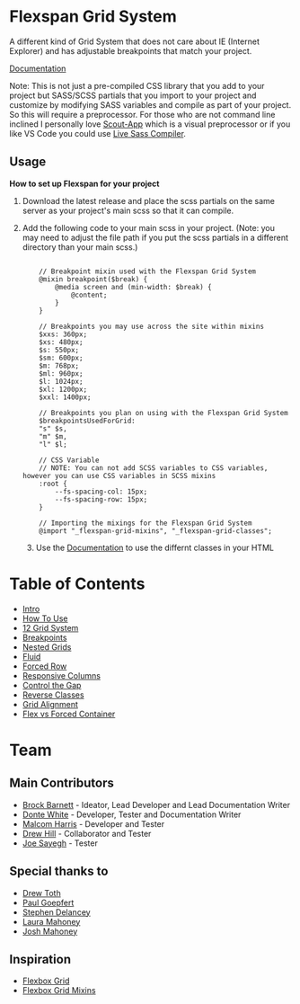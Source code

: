 # Flexspan Grid System

A different kind of Grid System that does not care about IE (Internet Explorer) and has adjustable breakpoints that match your project.

[Documentation](https://brockenstein.github.io/Flexspan-Grid-System/)

Note: This is not just a pre-compiled CSS library that you add to your project but SASS/SCSS partials that you import to your project and customize by modifying SASS variables and compile as part of your project. So this will require a preprocessor. For those who are not command line inclined I personally love [Scout-App](https://scout-app.io/) which is a visual preprocessor or if you like VS Code you could use [Live Sass Compiler](https://marketplace.visualstudio.com/items?itemName=glenn2223.live-sass).

## Usage
<b>How to set up Flexspan for your project</b>

1. Download the latest release and place the scss partials on the same server as your project's main scss so that it can compile.

2. Add the following code to your main scss in your project. (Note: you may need to adjust the file path if you put the scss partials in a different directory than your main scss.)

    ```
    
        // Breakpoint mixin used with the Flexspan Grid System
        @mixin breakpoint($break) {
            @media screen and (min-width: $break) {
                @content;
            }
        }

        // Breakpoints you may use across the site within mixins
        $xxs: 360px;
        $xs: 480px;
        $s: 550px; 
        $sm: 600px;
        $m: 768px;
        $ml: 960px;
        $l: 1024px;
        $xl: 1200px;
        $xxl: 1400px; 
        
        // Breakpoints you plan on using with the Flexspan Grid System
        $breakpointsUsedForGrid:
        "s" $s,
        "m" $m,
        "l" $l;
        
        // CSS Variable
        // NOTE: You can not add SCSS variables to CSS variables, however you can use CSS variables in SCSS mixins
        :root {
            --fs-spacing-col: 15px;
            --fs-spacing-row: 15px;
        }
        
        // Importing the mixings for the Flexspan Grid System
        @import "_flexspan-grid-mixins", "_flexspan-grid-classes";
    ```

    3. Use the [Documentation](https://brockenstein.github.io/Flexspan-Grid-System/) to use the differnt classes in your HTML





# Table of Contents
* [Intro](https://brockenstein.github.io/Flexspan-Grid-System/#intro)
* [How To Use](https://brockenstein.github.io/Flexspan-Grid-System/#instuctions)
* [12 Grid System](https://brockenstein.github.io/Flexspan-Grid-System/#grid-system)
* [Breakpoints](https://brockenstein.github.io/Flexspan-Grid-System/#breakpoint)
* [Nested Grids](https://brockenstein.github.io/Flexspan-Grid-System/#nested-gril)
* [Fluid](https://brockenstein.github.io/Flexspan-Grid-System/#fluid)
* [Forced Row](https://brockenstein.github.io/Flexspan-Grid-System/#forced-row)
* [Responsive Columns](https://brockenstein.github.io/Flexspan-Grid-System/#responsive-column)
* [Control the Gap](https://brockenstein.github.io/Flexspan-Grid-System/#gap)
* [Reverse Classes](https://brockenstein.github.io/Flexspan-Grid-System/#reverse)
* [Grid Alignment](https://brockenstein.github.io/Flexspan-Grid-System/#alignment)
* [Flex vs Forced Container](https://brockenstein.github.io/Flexspan-Grid-System/#fluid-forced)

# Team
## Main Contributors
* [Brock Barnett](https://github.com/Brockenstein) - Ideator, Lead Developer and Lead Documentation Writer
* [Donte White](https://github.com/dwhite02) - Developer, Tester and Documentation Writer
* [Malcom Harris](https://github.com/harrismalcolm) - Developer and Tester
* [Drew Hill](https://github.com/drewhilltmp) - Collaborator and Tester
* [Joe Sayegh](https://github.com/joesayegh) - Tester

## Special thanks to
* [Drew Toth](https://github.com/drew-git-tmp)
* [Paul Goepfert](https://github.com/pgoepfert)
* [Stephen Delancey](https://github.com/stephendelancey)
* [Laura Mahoney](https://github.com/lmahoney1218)
* [Josh Mahoney](https://github.com/jkmahoney)


## Inspiration
* [Flexbox Grid](https://github.com/kristoferjoseph/flexboxgrid)
* [Flexbox Grid Mixins](https://github.com/thingsym/flexbox-grid-mixins)
